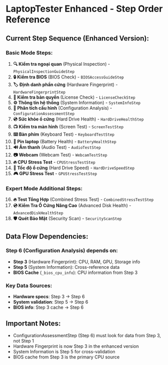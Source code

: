 # LaptopTester Enhanced - Step Order Reference

## Current Step Sequence (Enhanced Version):

### Basic Mode Steps:
1. **🔍 Kiểm tra ngoại quan** (Physical Inspection) - `PhysicalInspectionGuideStep`
2. **🔒 Kiểm tra BIOS** (BIOS Check) - `BIOSAccessGuideStep`  
3. **🏷️ Định danh phần cứng** (Hardware Fingerprint) - `HardwareFingerprintStep`
4. **🔑 Kiểm tra bản quyền** (License Check) - `LicenseCheckStep`
5. **⚙️ Thông tin hệ thống** (System Information) - `SystemInfoStep`
6. **🎯 Phân tích cấu hình** (Configuration Analysis) - `ConfigurationAssessmentStep`
7. **💿 Sức khỏe ổ cứng** (Hard Drive Health) - `HardDriveHealthStep`
8. **📺 Kiểm tra màn hình** (Screen Test) - `ScreenTestStep`
9. **⌨️ Bàn phím** (Keyboard Test) - `KeyboardTestStep`
10. **🔋 Pin laptop** (Battery Health) - `BatteryHealthStep`
11. **🔊 Âm thanh** (Audio Test) - `AudioTestStep`
12. **📷 Webcam** (Webcam Test) - `WebcamTestStep`
13. **🔥 CPU Stress Test** - `CPUStressTestStep`
14. **💾 Tốc độ ổ cứng** (Hard Drive Speed) - `HardDriveSpeedStep`
15. **🎮 GPU Stress Test** - `GPUStressTestStep`

### Expert Mode Additional Steps:
16. **🔥 Test Tổng Hợp** (Combined Stress Test) - `CombinedStressTestStep`
17. **💿 Kiểm Tra Ổ Cứng Nâng Cao** (Advanced Disk Health) - `AdvancedDiskHealthStep`
18. **🛡️ Quét Bảo Mật** (Security Scan) - `SecurityScanStep`

## Data Flow Dependencies:

### Step 6 (Configuration Analysis) depends on:
- **Step 3** (Hardware Fingerprint): CPU, RAM, GPU, Storage info
- **Step 5** (System Information): Cross-reference data
- **BIOS Cache** (`_bios_cpu_info`): CPU information from Step 3

### Key Data Sources:
- **Hardware specs**: Step 3 → Step 6
- **System validation**: Step 5 → Step 6  
- **BIOS info**: Step 3 cache → Step 6

## Important Notes:
- ConfigurationAssessmentStep (Step 6) must look for data from Step 3, not Step 1
- Hardware Fingerprint is now Step 3 in the enhanced version
- System Information is Step 5 for cross-validation
- BIOS cache from Step 3 is the primary CPU source